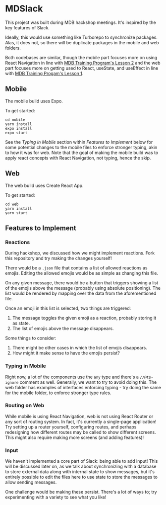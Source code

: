 # MDSlack

This project was built during MDB hackshop meetings. It's inspired by the key features of Slack.

Ideally, this would use something like Turborepo to synchronize packages. Alas, it does not, so there will be duplicate packages in the mobile and web folders.

Both codebases are similar, though the mobile part focuses more on using React Navigation in line with [MDB Training Program's Lesson 2](https://learn.mdb.dev/react-native/lessons/2/) and the web part focuses more on getting used to React, useState, and useEffect in line with [MDB Training Progam's Lesson 1](https://learn.mdb.dev/react-native/lessons/1/).

## Mobile

The mobile build uses Expo.

To get started:

```
cd mobile
yarn install
expo install
expo start
```

See the _Typing in Mobile_ section within _Features to Implement_ below for some potential changes to the mobile files to enforce stronger typing, akin to how it was for web. Note that the goal of making the mobile build was to apply react concepts with React Navigation, not typing, hence the skip.

## Web

The web build uses Create React App.

To get started:

```
cd web
yarn install
yarn start
```

## Features to Implement

### Reactions

During hackshop, we discussed how we might implement reactions. Fork this repository and try making the changes yourself!

There would be a `.json` file that contains a list of allowed reactions as emojis. Editing the allowed emojis would be as simple as changing this file.

On any given message, there would be a button that triggers showing a list of the emojis above the message (probably using absolute positioning). The list would be rendered by mapping over the data from the aforementioned file.

Once an emoji in this list is selected, two things are triggered:

1. The message toggles the given emoji as a reaction, probably storing it as state.
2. The list of emojis above the message disappears.

Some things to consider:

1. There might be other cases in which the list of emojis disappears.
2. How might it make sense to have the emojis persist?

### Typing in Mobile

Right now, a lot of the components use the `any` type and there's a `//@ts-ignore` comment as well. Generally, we want to try to avoid doing this. The web folder has examples of interfaces enforcing typing - try doing the same for the mobile folder, to enforce stronger type rules.

### Routing on Web

While mobile is using React Navigation, web is not using React Router or any sort of routing system. In fact, it's currently a single-page application! Try setting up a router yourself, configuring routes, and perhaps redesigning how different routes may be called to show different screens. This might also require making more screens (and adding features)!

### Input

We haven't implemented a core part of Slack: being able to add input! This will be discussed later on, as we talk about synchronizing with a database to store external data along with internal state to show messages, but it's entirely possible to edit the files here to use state to store the messages to allow sending messages.

One challenge would be making these persist. There's a lot of ways to; try experimenting with a variety to see what you like!
